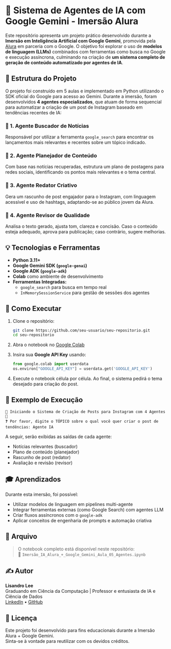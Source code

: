 
# 🤖 Sistema de Agentes de IA com Google Gemini - Imersão Alura

Este repositório apresenta um projeto prático desenvolvido durante a **Imersão em Inteligência Artificial com Google Gemini**, promovida pela [Alura](https://www.alura.com.br) em parceria com o Google. O objetivo foi explorar o uso de **modelos de linguagem (LLMs)** combinados com ferramentas como busca no Google e execução assíncrona, culminando na criação de **um sistema completo de geração de conteúdo automatizado por agentes de IA**.

## 📅 Estrutura do Projeto

O projeto foi construído em 5 aulas e implementado em Python utilizando o SDK oficial do Google para acesso ao Gemini. Durante a imersão, foram desenvolvidos **4 agentes especializados**, que atuam de forma sequencial para automatizar a criação de um post de Instagram baseado em tendências recentes de IA:

### 🔹 1. Agente Buscador de Notícias
Responsável por utilizar a ferramenta `google_search` para encontrar os lançamentos mais relevantes e recentes sobre um tópico indicado.

### 🔹 2. Agente Planejador de Conteúdo
Com base nas notícias recuperadas, estrutura um plano de postagens para redes sociais, identificando os pontos mais relevantes e o tema central.

### 🔹 3. Agente Redator Criativo
Gera um rascunho de post engajador para o Instagram, com linguagem acessível e uso de hashtags, adaptando-se ao público jovem da Alura.

### 🔹 4. Agente Revisor de Qualidade
Analisa o texto gerado, ajusta tom, clareza e concisão. Caso o conteúdo esteja adequado, aprova para publicação; caso contrário, sugere melhorias.

## 💡 Tecnologias e Ferramentas

- **Python 3.11+**
- **Google Gemini SDK (`google-genai`)**
- **Google ADK (`google-adk`)**
- **Colab** como ambiente de desenvolvimento
- **Ferramentas Integradas:**
  - `google_search` para busca em tempo real
  - `InMemorySessionService` para gestão de sessões dos agentes

## 🚀 Como Executar

1. Clone o repositório:
   ```bash
   git clone https://github.com/seu-usuario/seu-repositorio.git
   cd seu-repositorio
   ```

2. Abra o notebook no [Google Colab](https://colab.research.google.com/)

3. Insira sua **Google API Key** usando:
   ```python
   from google.colab import userdata
   os.environ["GOOGLE_API_KEY"] = userdata.get('GOOGLE_API_KEY')
   ```

4. Execute o notebook célula por célula. Ao final, o sistema pedirá o tema desejado para criação do post.

## 📸 Exemplo de Execução

```text
🚀 Iniciando o Sistema de Criação de Posts para Instagram com 4 Agentes 🚀
❓ Por favor, digite o TÓPICO sobre o qual você quer criar o post de tendências: Agente IA
```

A seguir, serão exibidas as saídas de cada agente:
- Notícias relevantes (buscador)
- Plano de conteúdo (planejador)
- Rascunho de post (redator)
- Avaliação e revisão (revisor)

## 🎓 Aprendizados

Durante esta imersão, foi possível:

- Utilizar modelos de linguagem em pipelines multi-agente
- Integrar ferramentas externas (como Google Search) com agentes LLM
- Criar fluxos assíncronos com o `google-adk`
- Aplicar conceitos de engenharia de prompts e automação criativa

## 📁 Arquivo

> O notebook completo está disponível neste repositório:  
> 📄 `Imersão_IA_Alura_+_Google_Gemini_Aula_05_Agentes.ipynb`

## ✍️ Autor

**Lisandro Lee**  
Graduando em Ciência da Computação | Professor e entusiasta de IA e Ciência de Dados  
[LinkedIn](https://linkedin.com/in/seu-usuario) • [GitHub](https://github.com/seu-usuario)

## 📜 Licença

Este projeto foi desenvolvido para fins educacionais durante a Imersão Alura + Google Gemini.  
Sinta-se à vontade para reutilizar com os devidos créditos.
